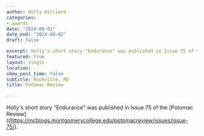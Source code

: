```yaml
---
author: Holly Hilliard
categories:
- awards
date: "2024-09-01"
date_end: "2024-09-02"
draft: false

excerpt: Holly's short story "Endurance" was published in Issue 75 of the [Potomac Review](https://mcblogs.montgomerycollege.edu/potomacreview/issues/issue-75/).
featured: true
layout: single
location: 
show_post_time: false
subtitle: Rockville, MD
title: Potomac Review

---
```


Holly's short story "Endurance" was published in Issue 75 of the [Potomac Review]((https://mcblogs.montgomerycollege.edu/potomacreview/issues/issue-75/). 